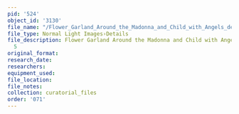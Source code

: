 ```yaml
---
pid: '524'
object_id: '3130'
file_name: "/Flower_Garland_Around_the_Madonna_and_Child_with_Angels_detail_5.jpg"
file_type: Normal Light Images›Details
file_description: Flower Garland Around the Madonna and Child with Angels - Detail
  5
original_format:
research_date:
researchers:
equipment_used:
file_location:
file_notes:
collection: curatorial_files
order: '071'
---
```

